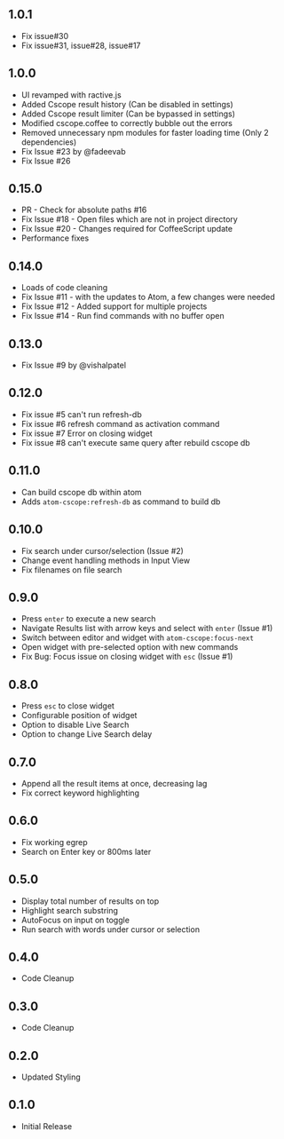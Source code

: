 ## 1.0.1
* Fix issue#30
* Fix issue#31, issue#28, issue#17

## 1.0.0
* UI revamped with ractive.js
* Added Cscope result history (Can be disabled in settings)
* Added Cscope result limiter (Can be bypassed in settings)
* Modified cscope.coffee to correctly bubble out the errors
* Removed unnecessary npm modules for faster loading time (Only 2 dependencies)
* Fix Issue #23 by @fadeevab
* Fix Issue #26

## 0.15.0
* PR - Check for absolute paths #16
* Fix Issue #18 - Open files which are not in project directory
* Fix Issue #20 - Changes required for CoffeeScript update
* Performance fixes

## 0.14.0
* Loads of code cleaning
* Fix Issue #11 - with the updates to Atom, a few changes were needed
* Fix Issue #12 - Added support for multiple projects
* Fix Issue #14 - Run find commands with no buffer open

## 0.13.0
* Fix Issue #9 by @vishalpatel

## 0.12.0
* Fix issue #5 can't run refresh-db
* Fix issue #6 refresh command as activation command
* Fix issue #7 Error on closing widget
* Fix issue #8 can't execute same query after rebuild cscope db
## 0.11.0
* Can build cscope db within atom
* Adds `atom-cscope:refresh-db` as command to build db
## 0.10.0
* Fix search under cursor/selection (Issue #2)
* Change event handling methods in Input View
* Fix filenames on file search
## 0.9.0
* Press `enter` to execute a new search
* Navigate Results list with arrow keys and select with `enter` (Issue #1)
* Switch between editor and widget with `atom-cscope:focus-next`
* Open widget with pre-selected option with new commands
* Fix Bug: Focus issue on closing widget with `esc` (Issue #1)
## 0.8.0
* Press `esc` to close widget
* Configurable position of widget
* Option to disable Live Search
* Option to change Live Search delay
## 0.7.0
* Append all the result items at once, decreasing lag
* Fix correct keyword highlighting
## 0.6.0
* Fix working egrep
* Search on Enter key or 800ms later
## 0.5.0
* Display total number of results on top
* Highlight search substring
* AutoFocus on input on toggle
* Run search with words under cursor or selection 
## 0.4.0
* Code Cleanup
## 0.3.0
* Code Cleanup
## 0.2.0
* Updated Styling
## 0.1.0
* Initial Release
